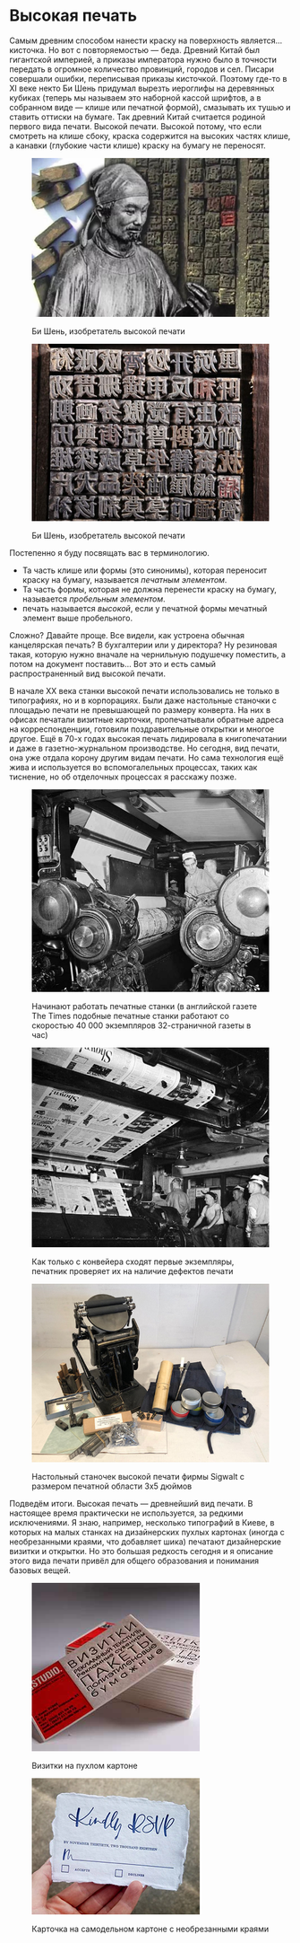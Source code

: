 # Высокая печать

Самым древним способом нанести краску на поверхность является… кисточка. Но вот с повторяемостью — беда. Древний Китай был гигантской империей, а приказы императора нужно было в точности передать в огромное количество провинций, городов и сел. Писари совершали ошибки, переписывая приказы кисточкой. Поэтому где-то в XI веке некто Би Шень придумал вырезть иероглифы на деревянных кубиках (теперь мы называем это наборной кассой шрифтов, а в собранном виде — клише или печатной формой), смазывать их тушью и ставить оттиски на бумаге. Так древний Китай считается родиной первого вида печати. Высокой печати. Высокой потому, что если смотреть на клише сбоку, краска содержится на высоких частях клише, а канавки (глубокие части клише) краску на бумагу не переносят.

<figure><img src="../.gitbook/assets/bi-sheng.jpeg" alt=""><figcaption><p>Би Шень, изобретатель высокой печати</p></figcaption></figure>

<figure><img src="../.gitbook/assets/china.jpg" alt=""><figcaption><p>Би Шень, изобретатель высокой печати</p></figcaption></figure>

Постепенно я буду посвящать вас в терминологию.

* Та часть клише или формы (это синонимы), которая переносит краску на бумагу, называется _печатным элементом_.
* Та часть формы, которая не должна перенести краску на бумагу, называется _пробельным элементом_.
* печать называется _высокой_, если у печатной формы мечатный элемент выше пробельного.

Сложно? Давайте проще. Все видели, как устроена обычная канцелярская печать? В бухгалтерии или у директора? Ну резиновая такая, которую нужно вначале на чернильную подушечку поместить, а потом на документ поставить… Вот это и есть самый распространенный вид высокой печати.

В начале XX века станки высокой печати использовались не только в типографиях, но и в корпорациях. Были даже настольные станочки с площадью печати не превышающей по размеру конверта. На них в офисах печатали визитные карточки, пропечатывали обратные адреса на корреспонденции, готовили поздравительные открытки и многое другое. Ещё в 70-х годах высокая печать лидировала в книгопечатании и даже в газетно-журнальном производстве. Но сегодня, вид печати, она уже отдала корону другим видам печати. Но сама технология ещё жива и используется во вспомогалельных процессах, таких как тиснение, но об отделочных процессах я расскажу позже.

<figure><img src="../.gitbook/assets/New-York-Times-1942-plates-on-press.jpg" alt=""><figcaption><p>Начинают работать печатные станки (в английской газете The Times подобные печатные станки работают со скоростью 40 000 экземпляров 32-страничной газеты в час)</p></figcaption></figure>

<figure><img src="../.gitbook/assets/New-York-Times-1942-presses-running.jpg" alt=""><figcaption><p>Как только с конвейера сходят первые экземпляры, печатник проверяет их на наличие дефектов печати</p></figcaption></figure>

<figure><img src="../.gitbook/assets/tabletop_letterpress660.jpg" alt=""><figcaption><p>Настольный станочек высокой печати фирмы Sigwalt с размером печатной области 3х5 дюймов</p></figcaption></figure>

Подведём итоги. Высокая печать — древнейший вид печати. В настоящее время практически не используется, за редкими исключениями. Я знаю, например, несколько типографий в Киеве, в которых на малых станках на дизайнерских пухлых картонах (иногда с необрезанными краями, что добавляет шика) печатают дизайнерские визитки и открытки. Но это большая редкость сегодня и я описание этого вида печати привёл для общего образования и понимания базовых вещей.

<figure><img src="../.gitbook/assets/Letter3.jpg" alt=""><figcaption><p>Визитки на пухлом картоне</p></figcaption></figure>

<figure><img src="../.gitbook/assets/Letter4.jpg" alt=""><figcaption><p>Карточка на самодельном картоне с необрезанными краями</p></figcaption></figure>
